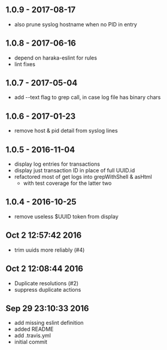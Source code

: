 
## 1.0.9 - 2017-08-17

* also prune syslog hostname when no PID in entry

## 1.0.8 - 2017-06-16

* depend on haraka-eslint for rules
* lint fixes

## 1.0.7 - 2017-05-04

* add --text flag to grep call, in case log file has binary chars

## 1.0.6 - 2017-01-23

* remove host & pid detail from syslog lines

## 1.0.5 - 2016-11-04

* display log entries for transactions
* display just transaction ID in place of full UUID.id
* refactored most of get logs into grepWithShell & asHtml
    * with test coverage for the latter two

## 1.0.4 - 2016-10-25

* remove useless $UUID token from display

## Oct 2 12:57:42 2016

* trim uuids more reliably (#4)

## Oct 2 12:08:44 2016

* Duplicate resolutions (#2)
* suppress duplicate actions

## Sep 29 23:10:33 2016

* add missing eslint definition
* added README
* add .travis.yml
* initial commit
